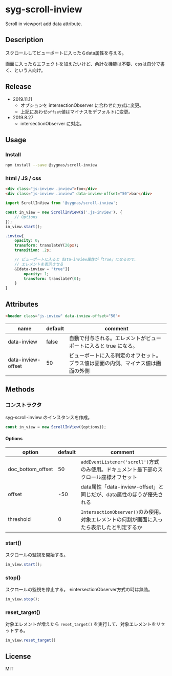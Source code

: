 # syg-scroll-inview
Scroll in viewport add data attribute.


## Description
スクロールしてビューポートに入ったらdata属性を与える。

画面に入ったらエフェクトを加えたいけど、余計な機能は不要、cssは自分で書く、という人向け。

## Release

- 2019.11.11
  - オプションを intersectionObserver に合わせた方式に変更。
  - 上記にあわせ`offset`値はマイナスをデフォルトに変更。
- 2019.8.27
  - intersectionObserver に対応。

## Usage

### Install

```sh
npm install --save @sygnas/scroll-inview
```
### html / JS / css

```Html
<div class="js-inview .inview">foo</div>
<div class="js-inview .inview" data-inview-offset="50">bar</div>
```

```JavaScript
import ScrollInView from '@sygnas/scroll-inview';

const in_view = new ScrollInView($('.js-inview'), {
    // Options
});
in_view.start();
```

```Sass
.inview{
    opacity: 0;
    transform: translateY(20px);
    transition: .2s;

    // ビューポートに入ると data-inview属性が「true」になるので、
    // エレメントを表示させる
    &[data-inview = "true"]{
        opacity: 1;
        transform: translateY(0);
    }
}
```

## Attributes

```Html
<header class="js-inview" data-inview-offset="50">
```

| name | default | comment |
| ---- | ---- | --- |
| data-inview | false | 自動で付与される。エレメントがビューポートに入ると true になる。 |
| data-inview-offset | 50 | ビューポートに入る判定のオフセット。<br>プラス値は画面の内側、マイナス値は画面の外側

## Methods

### コンストラクタ

syg-scroll-inview のインスタンスを作成。

```javascript
const in_view = new ScrollInView({options});
```

#### Options

| option | default | comment |
| ---- | ---- | ---- |
| doc_bottom_offset | 50 | `addEventListener('scroll')`方式のみ使用。ドキュメント最下部のスクロール座標オフセット |
| offset | -50 | data属性「data-inview-offset」と同じだが、data属性のほうが優先される |
| threshold | 0 | `IntersectionObserver()`のみ使用。対象エレメントの何割が画面に入ったら表示したと判定するか |

### start()

スクロールの監視を開始する。

```javascript
in_view.start();
```

### stop()

スクロールの監視を停止する。
※intersectionObserver方式の時は無効。

```javascript
in_view.stop();
```

### reset_target()

対象エレメントが増えたら `reset_target()` を実行して、対象エレメントをリセットする。


```javascript
in_view.reset_target()
```


## License
MIT